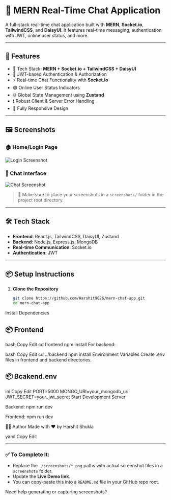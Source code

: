 # 💬 MERN Real-Time Chat Application

A full-stack real-time chat application built with **MERN**, **Socket.io**, **TailwindCSS**, and **DaisyUI**. It features real-time messaging, authentication with JWT, online user status, and more.

---

## 🚀 Features

- 🌟 Tech Stack: **MERN + Socket.io + TailwindCSS + DaisyUI**
- 🔐 JWT-based Authentication & Authorization
- ⚡ Real-time Chat Functionality with **Socket.io**
- 🟢 Online User Status Indicators
- 🌐 Global State Management using **Zustand**
- ❗ Robust Client & Server Error Handling
- 📱 Fully Responsive Design

---

## 🖼️ Screenshots

### 🏠 Home/Login Page
![Login Screenshot](./screenshots/login.png)

### 💬 Chat Interface
![Chat Screenshot](./screenshots/chat.png)


> 📂 Make sure to place your screenshots in a `screenshots/` folder in the project root directory.

---

## 🛠️ Tech Stack

- **Frontend**: React.js, TailwindCSS, DaisyUI, Zustand
- **Backend**: Node.js, Express.js, MongoDB
- **Real-time Communication**: Socket.io
- **Authentication**: JWT

---

## 📦 Setup Instructions

1. **Clone the Repository**
   ```bash
   git clone https://github.com/Harshit9026/mern-chat-app.git
   cd mern-chat-app
Install Dependencies

## 📦 Frontend

bash
Copy
Edit
cd frontend
npm install
For backend:

bash
Copy
Edit
cd ../backend
npm install
Environment Variables
Create .env files in frontend and backend directories.

## 📦 Bcakend.env

ini
Copy
Edit
PORT=5000
MONGO_URI=your_mongodb_uri
JWT_SECRET=your_jwt_secret
Start Development Server

Backend: npm run dev

Frontend: npm run dev

🧑‍💻 Author
Made with ❤️ by Harshit Shukla

yaml
Copy
Edit

---

### ✅ To Complete It:
- Replace the `./screenshots/*.png` paths with actual screenshot files in a `screenshots` folder.
- Update the **Live Demo link**.
- You can copy-paste this into a `README.md` file in your GitHub repo root.

Need help generating or capturing screenshots?
